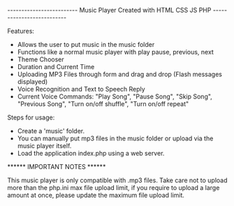 ------------------------- Music Player Created with HTML CSS JS PHP --------------------------

Features: 
- Allows the user to put music in the music folder
- Functions like a normal music player with play pause, previous, next
- Theme Chooser
- Duration and Current Time
- Uploading MP3 Files through form and drag and drop (Flash messages displayed)
- Voice Recognition and Text to Speech Reply 
- Current Voice Commands: "Play Song", "Pause Song", "Skip Song", "Previous Song", "Turn on/off shuffle", "Turn on/off repeat"

Steps for usage: 
- Create a 'music' folder.
- You can manually put mp3 files in the music folder or upload via the music player itself.
- Load the application index.php using a web server. 


****** IMPORTANT NOTES ******

This music player is only compatible with .mp3 files.
Take care not to upload more than the php.ini max file upload limit, if you require to upload a large amount at once, please update
the maximum file upload limit.
